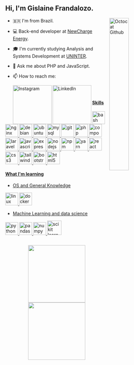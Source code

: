 ## Hi, I'm Gislaine Frandalozo.


<img align="right" src="https://github.com/GislaineFrandalozo/GislaineFrandalozo/blob/main/octocat-1681883435362.png" alt="Octocat Github" style="display: inline-block; width: 35%;">

- 🇧🇷 I'm from Brazil.
- 💻 Back-end developer at [NewCharge Energy](https://www.linkedin.com/company/newcharge-projetos-com%C3%A9rcio-e-loca%C3%A7%C3%A3o-de-sistemas-de-armazenamento-de-energia-ltda/). 
- 🎓 I'm currently studying Analysis and Systems Development at [UNINTER](https://www.uninter.com/).
- 💬 Ask me about PHP and JavaScript.
- 📫 How to reach me: 


  
  <a href="https://www.instagram.com/GislaineFrandalozo" target="_blank"><img align="left" alt="Instagram" width="122px" src="https://img.shields.io/badge/Instagram-E4405F?style=for-the-badge&logo=instagram&logoColor=white" />
  
<a href="https://www.linkedin.com/in/gislaine-frandalozo-developer/" target="_blank"><img align="left" alt="LinkedIn" width="122px" src="https://img.shields.io/badge/LinkedIn-0077B5?style=for-the-badge&logo=linkedin&logoColor=white" />

  </br>
  
##

#### Skills
  <div>
    <img title="bash" alt="bash" width="40" height="40" src="https://cdn.jsdelivr.net/gh/devicons/devicon/icons/bash/bash-original.svg" />
    <img title="nginx" alt="nginx" width="40" height="40" src="https://cdn.jsdelivr.net/gh/devicons/devicon/icons/nginx/nginx-original.svg" />
    <img title="debian" alt="debian" width="40" height="40" src="https://cdn.jsdelivr.net/gh/devicons/devicon/icons/debian/debian-original.svg" /> 
    <img title="ubuntu" alt="ubuntu" width="40" height="40" src="https://cdn.jsdelivr.net/gh/devicons/devicon/icons/ubuntu/ubuntu-plain.svg" />
    <img title="mysql" alt="mysql" width="40" height="40" src="https://cdn.jsdelivr.net/gh/devicons/devicon/icons/mysql/mysql-original.svg" />
    <img title="git" alt="git" width="40" height="40" src="https://cdn.jsdelivr.net/gh/devicons/devicon/icons/git/git-original.svg" />
    <img title="php" alt="php" width="40" height="40" src="https://cdn.jsdelivr.net/gh/devicons/devicon/icons/php/php-original.svg" />
    <img title="composer" alt="composer" width="40" height="40" src="https://cdn.jsdelivr.net/gh/devicons/devicon/icons/composer/composer-original.svg" /> 
    <img title="laravel" alt="laravel" width="40" height="40" src="https://cdn.jsdelivr.net/gh/devicons/devicon/icons/laravel/laravel-plain.svg" />
    <img title="javascript" alt="javascript" width="40" height="40" src="https://cdn.jsdelivr.net/gh/devicons/devicon/icons/javascript/javascript-original.svg" />
    <img title="express" alt="express" width="40" height="40" src="https://cdn.jsdelivr.net/gh/devicons/devicon/icons/express/express-original.svg" />
    <img title="nodejs" alt="nodejs" width="40" height="40" src="https://cdn.jsdelivr.net/gh/devicons/devicon/icons/nodejs/nodejs-original.svg" />
    <img title="npm" alt="npm" width="40" height="40" src="https://cdn.jsdelivr.net/gh/devicons/devicon/icons/npm/npm-original-wordmark.svg" />
    <img title="yarn" alt="yarn" width="40" height="40" src="https://cdn.jsdelivr.net/gh/devicons/devicon/icons/yarn/yarn-original.svg" />
    <img title="react" alt="react" width="40" height="40" src="https://cdn.jsdelivr.net/gh/devicons/devicon/icons/react/react-original.svg" />
    <img title="css3" alt="css3" width="40" height="40" src="https://cdn.jsdelivr.net/gh/devicons/devicon/icons/css3/css3-original.svg" />
    <img title="tailwindcss" alt="tailwindcss" width="40" height="40" src="https://cdn.jsdelivr.net/gh/devicons/devicon/icons/tailwindcss/tailwindcss-plain.svg" />
    <img title="bootstrap" alt="bootstrap" width="40" height="40" src="https://cdn.jsdelivr.net/gh/devicons/devicon/icons/bootstrap/bootstrap-plain.svg" />
    <img title="html5" alt="html5" width="40" height="40" src="https://cdn.jsdelivr.net/gh/devicons/devicon/icons/html5/html5-original.svg" />                   
    
  </div>
          
  
#### What I'm learning
  
  - OS and General Knowledge
  
  
   <div>   
     <img title="linux" alt="linux" width="40" height="40" src="https://cdn.jsdelivr.net/gh/devicons/devicon/icons/linux/linux-original.svg" />
      <img title="docker" alt="docker" width="40" height="40" src="https://icongr.am/devicon/docker-original.svg?size=128&color=currentColor" />
  </div>
  
  
  - Machine Learning and data science 
  
  
  <div>
  <img title="python" alt="python" width="40" height="40" src="https://cdn.jsdelivr.net/gh/devicons/devicon/icons/python/python-plain.svg" />
  <img title="pandas" alt="pandas" width="40" height="40" src="https://cdn.jsdelivr.net/gh/devicons/devicon/icons/pandas/pandas-original.svg" />
  <img title="numpy" alt="numpy" width="40" height="40"  src="https://cdn.jsdelivr.net/gh/devicons/devicon/icons/numpy/numpy-original.svg" />
  <img title="scikit learn" alt="scikit learn" width="45" height="45" src="https://upload.wikimedia.org/wikipedia/commons/0/05/Scikit_learn_logo_small.svg" />
  </div>
  
  
  
##  
  
  
<p align="center">
  
  <a href="https://github.com/GislaineFrandalozo">
  
  <img height="180em" src="https://github-readme-stats-eight-theta.vercel.app/api/top-langs/?username=GislaineFrandalozo&layout=compact&langs_count=8&theme=algolia"/>
  
  <img height="180em" src="https://github-readme-stats-eight-theta.vercel.app/api?username=GislaineFrandalozo&show_icons=true&theme=algolia&include_all_commits=true&count_private=true"/>

  </a>
  
</p>

